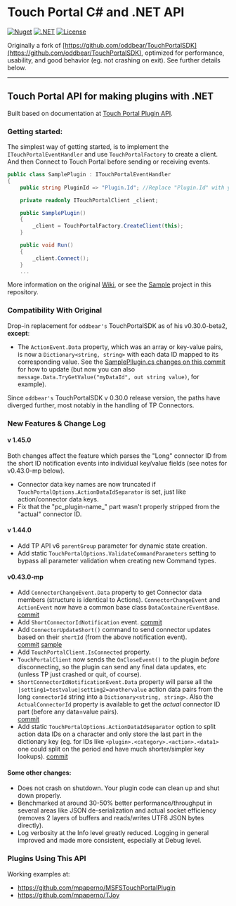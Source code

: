 # Touch Portal C# and .NET API
[![Nuget](https://img.shields.io/nuget/v/TouchPortal-CS-API)](https://www.nuget.org/packages/TouchPortal-CS-API)
[![.NET](https://github.com/mpaperno/TouchPortal-CS-API/actions/workflows/dotnet.yml/badge.svg)](https://github.com/mpaperno/TouchPortal-CS-API/actions/workflows/dotnet.yml) 
[![License](https://img.shields.io/badge/license-MIT-blue.svg)](LICENSE)

Originally a fork of [https://github.com/oddbear/TouchPortalSDK](https://github.com/oddbear/TouchPortalSDK), optimized for performance, usability, and good behavior (eg. not crashing on exit).
See further details below.

----------------------

## Touch Portal API for making plugins with .NET

Built based on documentation at [Touch Portal Plugin API](https://www.touch-portal.com/api/).

### Getting started:

The simplest way of getting started, is to implement the `ITouchPortalEventHandler` and use `TouchPortalFactory` to create a client.
And then Connect to Touch Portal before sending or receiving events.

```csharp
public class SamplePlugin : ITouchPortalEventHandler
{
    public string PluginId => "Plugin.Id"; //Replace "Plugin.Id" with your unique id.

    private readonly ITouchPortalClient _client;

    public SamplePlugin()
    {
        _client = TouchPortalFactory.CreateClient(this);
    }

    public void Run()
    {
        _client.Connect();
    }
    ...
```

More information on the original [Wiki](https://github.com/oddbear/TouchPortalSDK/wiki), 
or see the [Sample](https://github.com/mpaperno/TouchPortal-CS-API/blob/mp/main/TouchPortalSDK.Sample/SamplePlugin.cs) project in this repository.

### Compatibility With Original

Drop-in replacement for `oddbear's` TouchPortalSDK as of his v0.30.0-beta2, **except**:
* The `ActionEvent.Data` property, which was an array or key-value pairs, is now a `Dictionary<string, string>`
with each data ID mapped to its corresponding value. 
See the [SamplePllugin.cs changes on this commit](https://github.com/mpaperno/TouchPortal-CS-API/commit/8a918b5ad1e82f01b459c233447465a9c6157de0#diff-cb35f57a6de34300ca9fce15af2bada215b8c92a45456f671b02b78923a5b083)
for how to update (but now you can also `message.Data.TryGetValue("myDataId", out string value)`, for example).

Since `oddbear's` TouchPortalSDK v 0.30.0 release version, the paths have diverged further, most notably in the handling of TP Connectors.

### New Features & Change Log

#### v 1.45.0
Both changes affect the feature which parses the "Long" connector ID from the short ID notification events into individual key/value fields (see notes for v0.43.0-mp below).
* Connector data key names are now truncated if `TouchPortalOptions.ActionDataIdSeparator` is set, just like action/connector data keys.
* Fix that the "pc_plugin-name_" part wasn't properly stripped from the "actual" connector ID.

#### v 1.44.0
* Add TP API v6 `parentGroup` parameter for dynamic state creation.
* Add static `TouchPortalOptions.ValidateCommandParameters` setting to bypass all parameter validation when creating new Command types.

#### v0.43.0-mp
* Add `ConnectorChangeEvent.Data` property to get Connector data members (structure is identical to Actions). 
  `ConnectorChangeEvent` and `ActionEvent` now have a common base class `DataContainerEventBase`.
  [commit](https://github.com/mpaperno/TouchPortal-CS-API/commit/ca778ccfdde2ee624198b70abffa356839ead350)
* Add `ShortConnectorIdNotification` event.  [commit](https://github.com/mpaperno/TouchPortal-CS-API/commit/0fbc8e6650b06d0fc2889f13955fe7012bbde34d)
* Add `ConnectorUpdateShort()` command to send connector updates based on their `shortId` (from the above notification event).  
  [commit](https://github.com/mpaperno/TouchPortal-CS-API/commit/0610921d5bc1539638e02a004243bb54a21ee23e) 
  [sample](https://github.com/mpaperno/TouchPortal-CS-API/blob/mp/main/TouchPortalSDK.Sample/SamplePlugin.cs#L228)
* Add `TouchPortalClient.IsConnected` property.
* `TouchPortalClient` now sends the `OnCloseEvent()` to the plugin _before_ disconnecting, so the plugin can send any final data updates, etc (unless TP just crashed or quit, of course).
* `ShortConnectorIdNotificationEvent.Data` property will parse all the `|setting1=testvalue|setting2=anothervalue` action data pairs from the long `connectorId` string into a `Dictionary<string, string>`.
  Also the `ActualConnectorId` property is available to get the _actual_ connector ID part (before any data=value pairs).  
  [commit](https://github.com/mpaperno/TouchPortal-CS-API/commit/2238db9db4c0d4463be5822966c9e8382aa4102c)
*  Add static `TouchPortalOptions.ActionDataIdSeparator` option to split action data IDs on a character and only store the last part in the dictionary key
  (eg. for IDs like `<plugin>.<category>.<action>.<data1>` one could split on the period and have much shorter/simpler key lookups).
  [commit](https://github.com/mpaperno/TouchPortal-CS-API/commit/89a81c42a68f75d6d4ea35b2d31ae83aaa8568f1)

#### Some other changes:
* Does not crash on shutdown. Your plugin code can clean up and shut down properly.
* Benchmarked at around 30-50% better performance/throughput in several areas like JSON de-serialization and actual socket efficiency (removes 2 layers of buffers and reads/writes UTF8 JSON bytes directly).
* Log verbosity at the Info level greatly reduced. Logging in general improved and made more consistent, especially at Debug level.

### Plugins Using This API

Working examples at:

* https://github.com/mpaperno/MSFSTouchPortalPlugin
* https://github.com/mpaperno/TJoy
